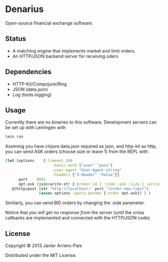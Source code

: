 # Denarius

Open-source financial exchange software.

## Status

- A matching engine that implements market and limit orders.
- An HTTP/JSON backend server for receiving oders

## Dependencies

- HTTP-Kit/Compojure/Ring
- JSON (data.json)
- Log (tools.logging)

## Usage

Currently there are no binaries to this software.
Development servers can be set up with Leiningen with

```Bash
lein run
```

Assiming you have clojure.data.json required as json, and http-kit as http,
you can send ASK orders (choose size or leave 1) from the REPL with

```Clojure
(let [options    {:timeout 200
                     :basic-auth ["user" "pass"]
                     :user-agent "User-Agent-string"
                     :headers {"X-Header" "Value"}}
      port    8081
      opt-ask (json/write-str {:broker-id 1 :side :ask :size 1 :price 10})]
   @(http/post (str "http://localhost:" port "/order-new-limit")
               (assoc options :query-params {:order opt-ask}) ) )
```

Similarly, you can send BID orders by changing the :side parameter.

Notice that *you will get no response from the server*
(until the cross callbacks are implemented and connected with the HTTP/JSON
code). 

## License

Copyright © 2013 Javier Arriero-Pais

Distributed under the MIT License.
